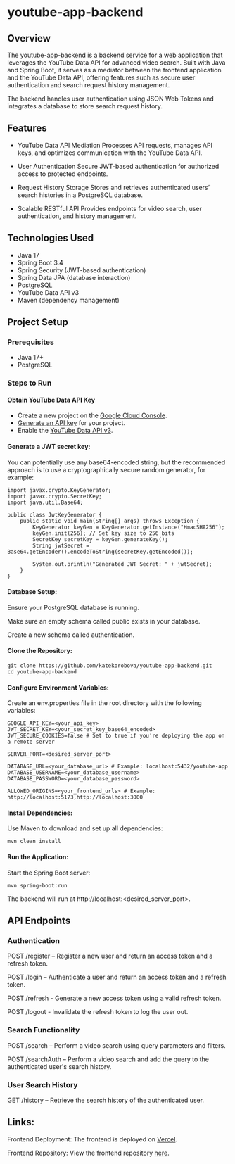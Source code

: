 # youtube-app-backend
## Overview
The youtube-app-backend is a backend service for a web application that leverages the YouTube Data API for advanced video search. Built with Java and Spring Boot, it serves as a mediator between the frontend application and the YouTube Data API, offering features such as secure user authentication and search request history management.

The backend handles user authentication using JSON Web Tokens and integrates a database to store search request history.

## Features
- YouTube Data API Mediation
Processes API requests, manages API keys, and optimizes communication with the YouTube Data API.

- User Authentication
Secure JWT-based authentication for authorized access to protected endpoints.

- Request History Storage
Stores and retrieves authenticated users’ search histories in a PostgreSQL database.

- Scalable RESTful API
Provides endpoints for video search, user authentication, and history management.

## Technologies Used
- Java 17
- Spring Boot 3.4
- Spring Security (JWT-based authentication)
- Spring Data JPA (database interaction)
- PostgreSQL
- YouTube Data API v3
- Maven (dependency management)

## Project Setup
### Prerequisites
- Java 17+
- PostgreSQL

### Steps to Run

#### Obtain YouTube Data API Key
- Create a new project on the [Google Cloud Console](https://console.cloud.google.com/projectcreate).
- [Generate an API key](https://console.cloud.google.com/apis/credentials) for your project.
- Enable the [YouTube Data API v3](https://console.cloud.google.com/apis/api/youtube.googleapis.com/).


#### Generate a JWT secret key:
You can potentially use any base64-encoded string, but the recommended approach is to use a cryptographically secure random generator, for example:
```
import javax.crypto.KeyGenerator;
import javax.crypto.SecretKey;
import java.util.Base64;

public class JwtKeyGenerator {
    public static void main(String[] args) throws Exception {
        KeyGenerator keyGen = KeyGenerator.getInstance("HmacSHA256");
        keyGen.init(256); // Set key size to 256 bits
        SecretKey secretKey = keyGen.generateKey();
        String jwtSecret = Base64.getEncoder().encodeToString(secretKey.getEncoded());

        System.out.println("Generated JWT Secret: " + jwtSecret);
    }
}
```

#### Database Setup:
Ensure your PostgreSQL database is running.

Make sure an empty schema called public exists in your database.

Create a new schema called authentication.

#### Clone the Repository:
```
git clone https://github.com/katekorobova/youtube-app-backend.git  
cd youtube-app-backend
```

#### Configure Environment Variables:
Create an env.properties file in the root directory with the following variables:
```
GOOGLE_API_KEY=<your_api_key>
JWT_SECRET_KEY=<your_secret_key_base64_encoded>
JWT_SECURE_COOKIES=false # Set to true if you're deploying the app on a remote server

SERVER_PORT=<desired_server_port>

DATABASE_URL=<your_database_url> # Example: localhost:5432/youtube-app
DATABASE_USERNAME=<your_database_username>
DATABASE_PASSWORD=<your_database_password>

ALLOWED_ORIGINS=<your_frontend_urls> # Example: http://localhost:5173,http://localhost:3000
```

#### Install Dependencies:
Use Maven to download and set up all dependencies:
```
mvn clean install
```

#### Run the Application:
Start the Spring Boot server:
```
mvn spring-boot:run
```
The backend will run at http://localhost:<desired_server_port>.

## API Endpoints
### Authentication
POST /register – Register a new user and return an access token and a refresh token.

POST /login – Authenticate a user and return an access token and a refresh token.

POST /refresh - Generate a new access token using a valid refresh token.

POST /logout - Invalidate the refresh token to log the user out.

### Search Functionality
POST /search – Perform a video search using query parameters and filters.

POST /searchAuth – Perform a video search and add the query to the authenticated user's search history.

### User Search History
GET /history – Retrieve the search history of the authenticated user.

## Links:
Frontend Deployment: The frontend is deployed on [Vercel](https://youtube-app-tawny.vercel.app).

Frontend Repository: View the frontend repository [here](https://github.com/katekorobova/youtube-app).
